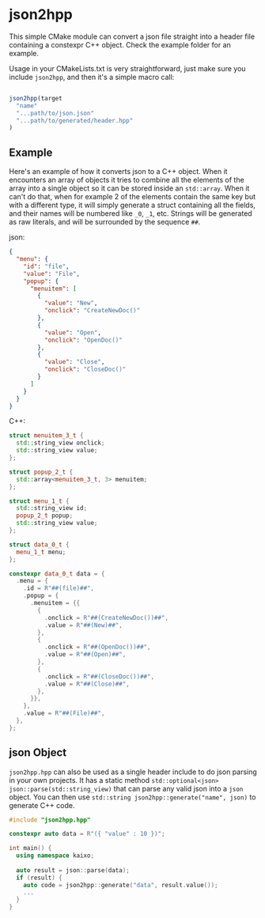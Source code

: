 # json2hpp
This simple CMake module can convert a json file straight into a header file containing a constexpr C++ object. Check the example folder for an example.

Usage in your CMakeLists.txt is very straightforward, just make sure you include `json2hpp`, and then it's a simple macro call:

```cmake

json2hpp(target
  "name" 
  "...path/to/json.json" 
  "...path/to/generated/header.hpp"
)

```

## Example

Here's an example of how it converts json to a C++ object. When it encounters an array of objects it tries to combine all the elements of the array into a single object so it can be stored inside an `std::array`. When it can't do that, when for example 2 of the elements contain the same key but with a different type, it will simply generate a struct containing all the fields, and their names will be numbered like `_0`, `_1`, etc. Strings will be generated as raw literals, and will be surrounded by the sequence `##`.

json:
```json
{
  "menu": {
    "id": "file",
    "value": "File",
    "popup": {
      "menuitem": [
        {
          "value": "New",
          "onclick": "CreateNewDoc()"
        },
        {
          "value": "Open",
          "onclick": "OpenDoc()"
        },
        {
          "value": "Close",
          "onclick": "CloseDoc()"
        }
      ]
    }
  }
}
```


C++:

```cpp
struct menuitem_3_t {
  std::string_view onclick;
  std::string_view value;
};

struct popup_2_t {
  std::array<menuitem_3_t, 3> menuitem;
};

struct menu_1_t {
  std::string_view id;
  popup_2_t popup;
  std::string_view value;
};

struct data_0_t {
  menu_1_t menu;
};

constexpr data_0_t data = {
  .menu = {
    .id = R"##(file)##", 
    .popup = {
      .menuitem = {{
        {
          .onclick = R"##(CreateNewDoc())##", 
          .value = R"##(New)##", 
        }, 
        {
          .onclick = R"##(OpenDoc())##", 
          .value = R"##(Open)##", 
        }, 
        {
          .onclick = R"##(CloseDoc())##", 
          .value = R"##(Close)##", 
        }, 
      }}, 
    }, 
    .value = R"##(File)##", 
  }, 
};
```


## json Object

`json2hpp.hpp` can also be used as a single header include to do json parsing in your own projects. It has a static method `std::optional<json> json::parse(std::string_view)` that can parse any valid json into a `json` object. You can then use `std::string json2hpp::generate("name", json)` to generate C++ code.

```cpp
#include "json2hpp.hpp"

constexpr auto data = R"({ "value" : 10 })";

int main() {
  using namespace kaixo;
  
  auto result = json::parse(data);
  if (result) {
    auto code = json2hpp::generate("data", result.value());
    ...
  }
}
```
